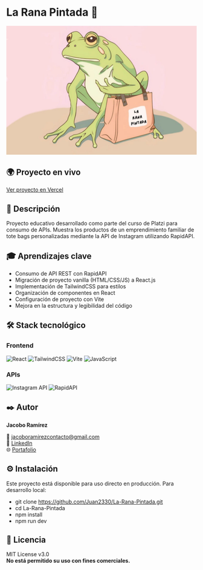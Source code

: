 # La Rana Pintada 🐸
![Vista previa del proyecto](https://github.com/Juan2330/La-Rana-Pintada/blob/main/src/assets/imagen2.jpeg?raw=true)

## 🌍 Proyecto en vivo
[Ver proyecto en Vercel](https://la-rana-pintada.vercel.app/)

## 📝 Descripción 
Proyecto educativo desarrollado como parte del curso de Platzi para consumo de APIs. Muestra los productos de un emprendimiento familiar de tote bags personalizadas mediante la API de Instagram utilizando RapidAPI.

## 🎓 Aprendizajes clave
- Consumo de API REST con RapidAPI
- Migración de proyecto vanilla (HTML/CSS/JS) a React.js
- Implementación de TailwindCSS para estilos
- Organización de componentes en React
- Configuración de proyecto con Vite
- Mejora en la estructura y legibilidad del código

## 🛠 Stack tecnológico

### Frontend
![React](https://img.shields.io/badge/React-20232A?style=for-the-badge&logo=react&logoColor=61DAFB)
![TailwindCSS](https://img.shields.io/badge/Tailwind_CSS-38B2AC?style=for-the-badge&logo=tailwind-css&logoColor=white)
![Vite](https://img.shields.io/badge/Vite-B73BFE?style=for-the-badge&logo=vite&logoColor=FFD62E)
![JavaScript](https://img.shields.io/badge/JavaScript-F7DF1E?style=for-the-badge&logo=javascript&logoColor=black)

### APIs
![Instagram API](https://img.shields.io/badge/Instagram_API-E4405F?style=for-the-badge&logo=instagram&logoColor=white)
![RapidAPI](https://img.shields.io/badge/RapidAPI-1A1A1A?style=for-the-badge&logo=rapidapi&logoColor=white)

## ✒️ Autor
**Jacobo Ramírez**

📧 [jacoboramirezcontacto@gmail.com](mailto:jacoboramirezcontacto@gmail.com)  
💼 [LinkedIn](https://www.linkedin.com/in/jacobo-ramírez-a9028935b)  
🌐 [Portafolio](https://my-portfolio-git-main-juan-ramirezs-projects-4dd7f1e5.vercel.app)

## ⚙️ Instalación
Este proyecto está disponible para uso directo en producción. Para desarrollo local:

- git clone https://github.com/Juan2330/La-Rana-Pintada.git
- cd La-Rana-Pintada
- npm install
- npm run dev

## 📄 Licencia

MIT License v3.0  
**No está permitido su uso con fines comerciales.**
